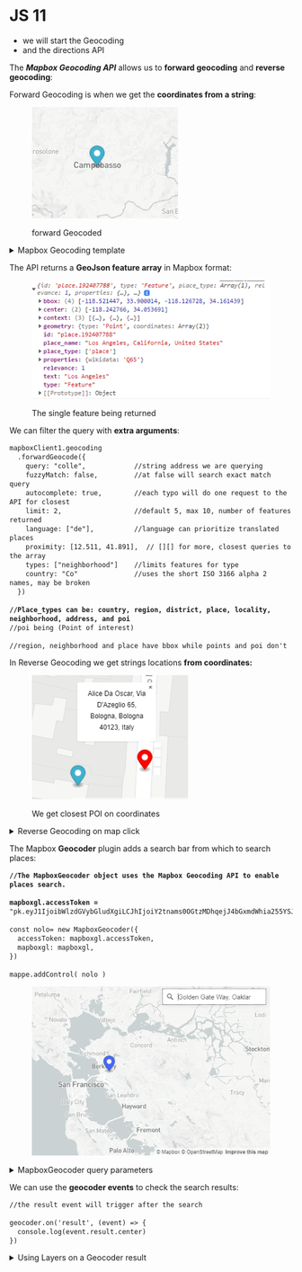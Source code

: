 # JS 11

* we will start the Geocoding
* and the directions API

The _**Mapbox Geocoding API**_ allows us to **forward geocoding** and **reverse geocoding**:

Forward Geocoding is when we get the **coordinates from a string**:

<figure><img src="../.gitbook/assets/forwardGeocoding.png" alt=""><figcaption><p>forward Geocoded</p></figcaption></figure>

<details>

<summary>Mapbox Geocoding template</summary>

```
//The forward geocoding query type is composed by

mapboxgl.accessToken =
"pk.eyJ1IjoibWlzdGVybGludXgiLCJhIjoiY2tnams0OGtzMDhqejJ4bGxmdWhia255YSJ9.htJI3nLHJoB62eOycK9KMA";

//we add the SDK accesscode
const mapboxClient = mapboxSdk({ accessToken: mapboxgl.accessToken });

mapboxClient.geocoding
 //here we put the arguments of the query
  .forwardGeocode({
    query: 'Campobasso',
  })
  .send()
  .then((response) => {
  if (
    !response ||
    !response.body ||
    !response.body.features ||
    !response.body.features.length
  ) {
    console.error('Invalid response:');
    console.error(response);
    return;
  }
  
  console.log( response.body.features ) 
});

```

</details>

The API returns a **GeoJson feature array** in Mapbox format:

<figure><img src="../.gitbook/assets/Thirdlevel.PNG" alt=""><figcaption><p>The single feature being returned</p></figcaption></figure>

We can filter the query with **extra arguments**:

<pre><code>mapboxClient1.geocoding
  .forwardGeocode({
    query: "colle",            //string address we are querying 
    fuzzyMatch: false,         //at false will search exact match query
    autocomplete: true,        //each typo will do one request to the API for closest
    limit: 2,                  //default 5, max 10, number of features returned
    language: ["de"],          //language can prioritize translated places
    proximity: [12.511, 41.891],  // [][] for more, closest queries to the array
    types: ["neighborhood"]    //limits features for type
    country: "Co"              //uses the short ISO 3166 alpha 2 names, may be broken
  })

<strong>//Place_types can be: country, region, district, place, locality, neighborhood, address, and poi
</strong>//poi being (Point of interest)

//region, neighborhood and place have bbox while points and poi don't
</code></pre>

In Reverse Geocoding we get strings locations **from coordinates:**

<figure><img src="../.gitbook/assets/ReverseGeo.PNG" alt=""><figcaption><p>We get closest POI on coordinates</p></figcaption></figure>

<details>

<summary>Reverse Geocoding on map click</summary>

The _reverse_ geocoding query is the same as the _forward_, we change the **query**:

```
map000.on("click", (e)=>{
  new mapboxgl.Marker()
    .setLngLat( [e.lngLat.lng, e.lngLat.lat] )
    .addTo( map000 )

  let prop= new mapboxgl.Popup() 

  mapboxClient.geocoding
    .forwardGeocode({
      query: e.lngLat.lng +", "+ e.lngLat.lat,
      types: ["poi"]
    })
    .send()
    .then((response) => {
      if (
        !response ||
        !response.body ||
        !response.body.features ||
        !response.body.features.length
      ) {
        alert("no place of interest nearbty")
        return;
      }

      prop.setText( response.body.features[0].place_name )

      new mapboxgl.Marker(red2)
        .setLngLat( [response.body.features[0].center[0], response.body.features[0].center[1] ] )
        .setPopup( prop )
        .addTo( map000 )
    });

}

```

</details>

The Mapbox **Geocoder** plugin adds a search bar from which to search places:

<pre><code><strong>//The MapboxGeocoder object uses the Mapbox Geocoding API to enable places search.
</strong><strong>
</strong><strong>mapboxgl.accessToken =
</strong>"pk.eyJ1IjoibWlzdGVybGludXgiLCJhIjoiY2tnams0OGtzMDhqejJ4bGxmdWhia255YSJ9.htJI3nLHJoB62eOycK9KMA";

const nolo= new MapboxGeocoder({
  accessToken: mapboxgl.accessToken,
  mapboxgl: mapboxgl,
})

mappe.addControl( nolo )
</code></pre>

<figure><img src="../.gitbook/assets/GeoCoder.PNG" alt=""><figcaption></figcaption></figure>

<details>

<summary>MapboxGeocoder query parameters</summary>

```
//with the query parameters we can limit the results

const nolo= new MapboxGeocoder({
  accessToken: mapboxgl.accessToken,
  mapboxgl: mapboxgl,
  
  marker: false,        //at false it will remove the marker after selection
  placeholder: 'on the search bar text',
  countries: 'it',

 //bbox boundaries as an array of [minLon, minLat, maxLon, maxLat]
  bbox: [-122.30937, 37.84214, -122.23715, 37.89838],
  
 //for proximity points we have an object lon/lat
  proximity: {
    longitude: -122.25948,
    latitude: 37.87221
  }
})

```

We can even add **filters** on the search results

```
//we filter the results using the context.region property (region.754800)
//to find a region with a specific name

const nolo= new MapboxGeocoder({
  ...

  filter: function (item) {
    return item.context.some((i) => {

      return (
        i.id.split('.').shift() === 'region' 
        && i.text === 'città metropolitana di Milano'
      );
    
    });
  },

})

```

</details>

We can use the **geocoder events** to check the search results:

```
//the result event will trigger after the search

geocoder.on('result', (event) => {
  console.log(event.result.center) 
})

```

<details>

<summary>Using Layers on a Geocoder result</summary>

```
//we first start with an empty source for the coordinates yet to come
//then we add some layer paint properties

map3.on('load', () => {
  
  map3.addSource('single-point', {
    type: 'geojson',
    data: {
      type: 'FeatureCollection',
      features: []
    }
  });
  
  map3.addLayer({
    id: 'point',
    source: 'single-point',
    type: 'circle',
    paint: {
      'circle-radius': 10,
      'circle-color': '#448ee4'
    }
  });
  
})

//on results we get the source and set the Result data
geocoder.on("result",(event)=>{
  map3.getSource('single-point').setData(event.result.geometry);
})

```

</details>



